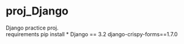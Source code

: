 # proj_Django
Django practice proj.
<br>
requirements 
pip install *
Django == 3.2
django-crispy-forms==1.7.0
